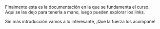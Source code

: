 Finalmente esta es la documentación en la que se fundamenta el curso. Aquí se las dejo para tenerla a mano, luego pueden explorar los links.

Sin más introducción vamos a lo interesante, ¡Que la fuerza los acompañe!